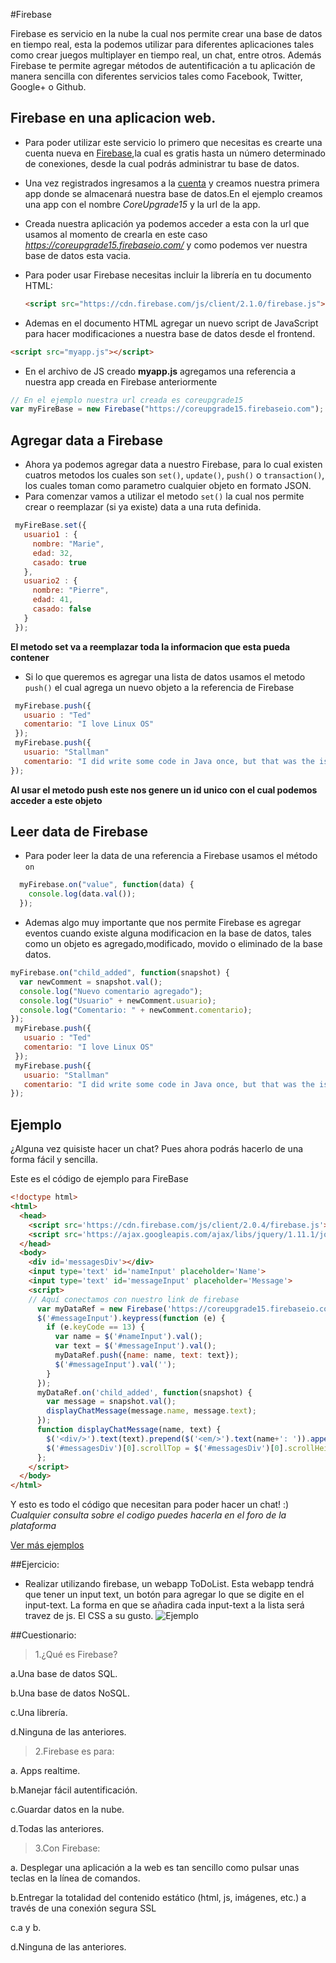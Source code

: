 #Firebase

Firebase es servicio en la nube la cual nos permite crear una base de datos en tiempo real, esta la podemos utilizar para diferentes aplicaciones tales como crear juegos multiplayer en tiempo real, un chat, entre otros.
Además Firebase te permite agregar métodos de autentificación a tu aplicación de manera sencilla con diferentes servicios tales como Facebook, Twitter, Google+ o Github.

## Firebase en una aplicacion web.

- Para poder utilizar este servicio lo primero que necesitas es crearte una cuenta nueva en [Firebase](https://www.firebase.com/signup/),la cual es gratis hasta un número determinado de conexiones, desde la cual podrás administrar tu base de datos.

- Una vez registrados ingresamos a la [cuenta](https://www.firebase.com/account/) y creamos nuestra primera app donde se almacenará nuestra base de datos.En el ejemplo creamos una app con el nombre *CoreUpgrade15* y la url de la app.

- Creada nuestra aplicación ya podemos acceder a esta con la url que usamos al momento de crearla en este caso *https://coreupgrade15.firebaseio.com/* y como podemos ver nuestra base de datos esta vacia.

- Para poder usar Firebase necesitas incluir la librería en tu documento HTML:

  ```html
  <script src="https://cdn.firebase.com/js/client/2.1.0/firebase.js"></script>
  ```

- Ademas en el documento HTML agregar un nuevo script de JavaScript para hacer modificaciones a nuestra base de datos desde el frontend.

 ```html
 <script src="myapp.js"></script>
 ```

- En el archivo de JS creado **myapp.js** agregamos una referencia a nuestra app creada en Firebase anteriormente

 ```js
 // En el ejemplo nuestra url creada es coreupgrade15
 var myFireBase = new Firebase("https://coreupgrade15.firebaseio.com");
 ```

## Agregar data a Firebase
- Ahora ya podemos agregar data a nuestro Firebase, para lo cual existen cuatros metodos los cuales son `set()`, `update()`, `push()` o `transaction()`, los cuales toman como parametro cualquier objeto en formato JSON.
- Para comenzar vamos a utilizar el metodo `set()` la cual nos permite crear o reemplazar (si ya existe) data a una ruta definida.
```js
 myFireBase.set({
   usuario1 : {
     nombre: "Marie",
     edad: 32,
     casado: true
   },
   usuario2 : {
     nombre: "Pierre",
     edad: 41,
     casado: false
   }
 });
```
 **El metodo set va a reemplazar toda la informacion que esta pueda contener**

- Si lo que queremos es agregar una lista de datos usamos el metodo `push()` el cual agrega un nuevo objeto a la referencia de Firebase

```js
 myFirebase.push({
   usuario : "Ted"
   comentario: "I love Linux OS"
 });
 myFirebase.push({
   usuario: "Stallman"
   comentario: "I did write some code in Java once, but that was the island in Indonesia."
});
```

**Al usar el metodo push este nos genere un id unico con el cual podemos acceder a este objeto**

## Leer data de Firebase

- Para poder leer la data de una referencia a Firebase usamos el método `on`

```js
  myFirebase.on("value", function(data) {
    console.log(data.val());
  });
```

- Ademas algo muy importante que nos permite Firebase es agregar eventos cuando existe alguna modificacion en la base de datos, tales como un objeto es agregado,modificado, movido o eliminado de la base datos.


```js
myFirebase.on("child_added", function(snapshot) {
  var newComment = snapshot.val();
  console.log("Nuevo comentario agregado");
  console.log("Usuario" + newComment.usuario);
  console.log("Comentario: " + newComment.comentario);
});
 myFirebase.push({
   usuario : "Ted"
   comentario: "I love Linux OS"
 });
 myFirebase.push({
   usuario: "Stallman"
   comentario: "I did write some code in Java once, but that was the island in Indonesia."
});
```

## Ejemplo 

¿Alguna vez quisiste hacer un chat? Pues ahora podrás hacerlo de una forma fácil y sencilla.

Este es el código de ejemplo para FireBase

```html
<!doctype html>
<html>
  <head>
    <script src='https://cdn.firebase.com/js/client/2.0.4/firebase.js'></script>
    <script src='https://ajax.googleapis.com/ajax/libs/jquery/1.11.1/jquery.min.js'></script>
  </head>
  <body>
    <div id='messagesDiv'></div>
    <input type='text' id='nameInput' placeholder='Name'>
    <input type='text' id='messageInput' placeholder='Message'>
    <script>
	// Aquí conectamos con nuestro link de firebase
      var myDataRef = new Firebase('https://coreupgrade15.firebaseio.com/');
      $('#messageInput').keypress(function (e) {
        if (e.keyCode == 13) {
          var name = $('#nameInput').val();
          var text = $('#messageInput').val();
          myDataRef.push({name: name, text: text});
          $('#messageInput').val('');
        }
      });
      myDataRef.on('child_added', function(snapshot) {
        var message = snapshot.val();
        displayChatMessage(message.name, message.text);
      });
      function displayChatMessage(name, text) {
        $('<div/>').text(text).prepend($('<em/>').text(name+': ')).appendTo($('#messagesDiv'));
        $('#messagesDiv')[0].scrollTop = $('#messagesDiv')[0].scrollHeight;
      };
    </script>
  </body>
</html>
```

Y esto es todo el código que necesitan para poder hacer un chat! :)
*Cualquier consulta sobre el codigo puedes hacerla en el foro de la plataforma*

[Ver más ejemplos](https://www.firebase.com/docs/web/examples.html)

##Ejercicio:
- Realizar utilizando firebase, un webapp ToDoList. Esta webapp tendrá que tener un input text, un botón para agregar lo que se digite en el input-text. La forma en que se añadira cada input-text a la lista será travez de js. El CSS a su gusto.
![Ejemplo](http://yeoman.io/assets/img/codelab/image_19.524f.png)



##Cuestionario:

> 1.¿Qué es Firebase?

a.Una base de datos SQL.

b.Una base de datos NoSQL.

c.Una librería.

d.Ninguna de las anteriores.

> 2.Firebase es para:

a. Apps realtime.

b.Manejar fácil autentificación.

c.Guardar datos en la nube.

d.Todas las anteriores.

> 3.Con Firebase:

a. Desplegar una aplicación a la web es tan sencillo como pulsar unas teclas en la línea de comandos.

b.Entregar la totalidad del contenido estático (html, js, imágenes, etc.) a través de una conexión segura SSL

c.a y b.

d.Ninguna de las anteriores.


 

